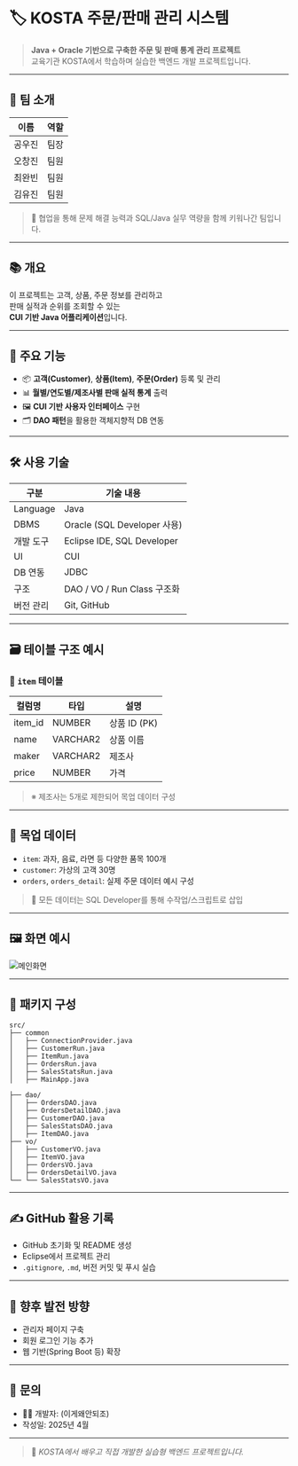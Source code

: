
# 🏷️ KOSTA 주문/판매 관리 시스템

> **Java + Oracle 기반으로 구축한 주문 및 판매 통계 관리 프로젝트**  
> 교육기관 KOSTA에서 학습하며 실습한 백엔드 개발 프로젝트입니다.

---
## 👥 팀 소개

| 이름       | 역할     |
|------------|----------|
| 공우진     | 팀장     |
| 오창진     | 팀원     |
| 최완빈     | 팀원     |
| 김유진     | 팀원     |

> 💬 협업을 통해 문제 해결 능력과 SQL/Java 실무 역량을 함께 키워나간 팀입니다.
---
## 📚 개요

이 프로젝트는 고객, 상품, 주문 정보를 관리하고  
판매 실적과 순위를 조회할 수 있는  
**CUI 기반 Java 어플리케이션**입니다.

---

## 🎯 주요 기능

- 📦 **고객(Customer)**, **상품(Item)**, **주문(Order)** 등록 및 관리
- 📊 **월별/연도별/제조사별 판매 실적 통계** 출력
- 🖼️ **CUI 기반 사용자 인터페이스** 구현
- 🗂️ **DAO 패턴**을 활용한 객체지향적 DB 연동

---

## 🛠️ 사용 기술

| 구분        | 기술 내용                                      |
|-------------|-----------------------------------------------|
| Language    | Java                                           |
| DBMS        | Oracle (SQL Developer 사용)                    |
| 개발 도구   | Eclipse IDE, SQL Developer                                    |
| UI          | CUI                                            |
| DB 연동     | JDBC                                           |
| 구조        | DAO / VO / Run Class 구조화                   |
| 버전 관리   | Git, GitHub                                    |

---

## 🗃️ 테이블 구조 예시

### 📁 `item` 테이블

| 컬럼명       | 타입        | 설명           |
|--------------|-------------|----------------|
| item_id      | NUMBER      | 상품 ID (PK)   |
| name         | VARCHAR2    | 상품 이름      |
| maker        | VARCHAR2    | 제조사         |
| price        | NUMBER      | 가격           |

> ※ 제조사는 5개로 제한되어 목업 데이터 구성

---

## 🧪 목업 데이터

- `item`: 과자, 음료, 라면 등 다양한 품목 100개
- `customer`: 가상의 고객 30명
- `orders`, `orders_detail`: 실제 주문 데이터 예시 구성

> 📁 모든 데이터는 SQL Developer를 통해 수작업/스크립트로 삽입

---

## 🖼️ 화면 예시


![메인화면](https://github.com/user-attachments/assets/27e2ce67-80a6-457b-bee5-1b0253f02cb2)



---


## 📂 패키지 구성

```
src/
├── common
│   ├── ConnectionProvider.java
│   ├── CustomerRun.java
│   ├── ItemRun.java
│   ├── OrdersRun.java
│   ├── SalesStatsRun.java
│   ├── MainApp.java

├── dao/        
│   ├── OrdersDAO.java
│   ├── OrdersDetailDAO.java
│   ├── CustomerDAO.java
│   ├── SalesStatsDAO.java
│   ├── ItemDAO.java
├── vo/
│   ├── CustomerVO.java
│   ├── ItemVO.java
│   ├── OrdersVO.java
│   ├── OrdersDetailVO.java
└── └── SalesStatsVO.java
```

---

## ✍️ GitHub 활용 기록

- GitHub 초기화 및 README 생성
- Eclipse에서 프로젝트 관리
- `.gitignore`, `.md`, 버전 커밋 및 푸시 실습

---

## 📌 향후 발전 방향

- 관리자 페이지 구축
- 회원 로그인 기능 추가
- 웹 기반(Spring Boot 등) 확장

---

## 📮 문의

- 🙋‍♂️ 개발자: (이게왜안되조)
- 작성일: 2025년 4월

---

> 🚀 *KOSTA에서 배우고 직접 개발한 실습형 백엔드 프로젝트입니다.*
